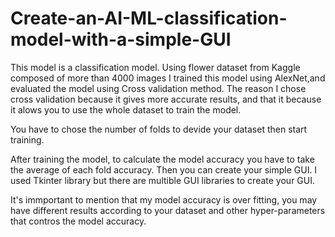 # Create-an-AI-ML-classification-model-with-a-simple-GUI
This model is a classification model. Using flower dataset from Kaggle composed of more than 4000 images 
I trained this model using AlexNet,and evaluated the model using Cross validation method.
The reason I chose cross validation because it gives more accurate results, and that it because it alows you to use the whole dataset to train 
the model.

You have to chose the number of folds to devide your dataset then start training.

After training the model, to calculate the model accuracy you have to take the average of each fold accuracy. Then you can create your simple GUI.
I used Tkinter library but there are multible GUI libraries to create your GUI.

It's immportant to mention that my model accuracy is over fitting, you may have different results according to your dataset and
other hyper-parameters that contros the model accuracy.
